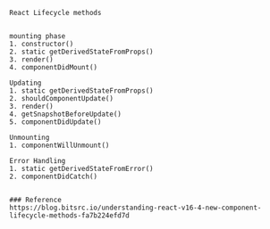 
    React Lifecycle methods   


    mounting phase
    1. constructor()
    2. static getDerivedStateFromProps()
    3. render()
    4. componentDidMount()

    Updating
    1. static getDerivedStateFromProps()
    2. shouldComponentUpdate()
    3. render()
    4. getSnapshotBeforeUpdate()
    5. componentDidUpdate()

    Unmounting
    1. componentWillUnmount()

    Error Handling
    1. static getDerivedStateFromError()
    2. componentDidCatch()
    
    
    ### Reference
    https://blog.bitsrc.io/understanding-react-v16-4-new-component-lifecycle-methods-fa7b224efd7d
